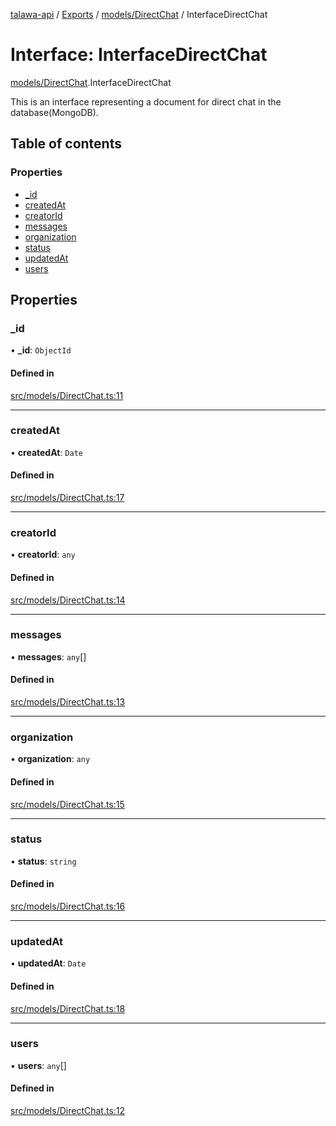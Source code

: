 [talawa-api](../README.md) / [Exports](../modules.md) / [models/DirectChat](../modules/models_DirectChat.md) / InterfaceDirectChat

# Interface: InterfaceDirectChat

[models/DirectChat](../modules/models_DirectChat.md).InterfaceDirectChat

This is an interface representing a document for direct chat in the database(MongoDB).

## Table of contents

### Properties

- [\_id](models_DirectChat.InterfaceDirectChat.md#_id)
- [createdAt](models_DirectChat.InterfaceDirectChat.md#createdat)
- [creatorId](models_DirectChat.InterfaceDirectChat.md#creatorid)
- [messages](models_DirectChat.InterfaceDirectChat.md#messages)
- [organization](models_DirectChat.InterfaceDirectChat.md#organization)
- [status](models_DirectChat.InterfaceDirectChat.md#status)
- [updatedAt](models_DirectChat.InterfaceDirectChat.md#updatedat)
- [users](models_DirectChat.InterfaceDirectChat.md#users)

## Properties

### \_id

• **\_id**: `ObjectId`

#### Defined in

[src/models/DirectChat.ts:11](https://github.com/PalisadoesFoundation/talawa-api/blob/a2b0847/src/models/DirectChat.ts#L11)

___

### createdAt

• **createdAt**: `Date`

#### Defined in

[src/models/DirectChat.ts:17](https://github.com/PalisadoesFoundation/talawa-api/blob/a2b0847/src/models/DirectChat.ts#L17)

___

### creatorId

• **creatorId**: `any`

#### Defined in

[src/models/DirectChat.ts:14](https://github.com/PalisadoesFoundation/talawa-api/blob/a2b0847/src/models/DirectChat.ts#L14)

___

### messages

• **messages**: `any`[]

#### Defined in

[src/models/DirectChat.ts:13](https://github.com/PalisadoesFoundation/talawa-api/blob/a2b0847/src/models/DirectChat.ts#L13)

___

### organization

• **organization**: `any`

#### Defined in

[src/models/DirectChat.ts:15](https://github.com/PalisadoesFoundation/talawa-api/blob/a2b0847/src/models/DirectChat.ts#L15)

___

### status

• **status**: `string`

#### Defined in

[src/models/DirectChat.ts:16](https://github.com/PalisadoesFoundation/talawa-api/blob/a2b0847/src/models/DirectChat.ts#L16)

___

### updatedAt

• **updatedAt**: `Date`

#### Defined in

[src/models/DirectChat.ts:18](https://github.com/PalisadoesFoundation/talawa-api/blob/a2b0847/src/models/DirectChat.ts#L18)

___

### users

• **users**: `any`[]

#### Defined in

[src/models/DirectChat.ts:12](https://github.com/PalisadoesFoundation/talawa-api/blob/a2b0847/src/models/DirectChat.ts#L12)
